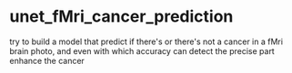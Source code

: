# unet_fMri_cancer_prediction

try to build a model that predict if there's or there's not a cancer in a fMri brain photo, and even with which accuracy can detect the precise part enhance the cancer
